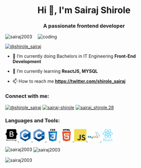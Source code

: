 <h1 align="center">Hi 👋, I'm Sairaj Shirole</h1>
<h3 align="center">A passionate frontend developer</h3>

<img align="right" alt="coding" width=400 src="https://user-images.githubusercontent.com/55389276/140866485-8fb1c876-9a8f-4d6a-98dc-08c4981eaf70.gif">

<p align="left"> <img src="https://komarev.com/ghpvc/?username=sairaj2003&label=Profile%20views&color=0e75b6&style=flat" alt="sairaj2003" /> </p>

<p align="left"> <a href="https://twitter.com/@shirole_sairaj" target="blank"><img src="https://img.shields.io/twitter/follow/@shirole_sairaj?logo=twitter&style=for-the-badge" alt="@shirole_sairaj" /></a> </p>

- 🔭 I’m currently doing Bachelors in IT Engineering **Front-End Development**

- 🌱 I’m currently learning **ReactJS, MYSQL**

- 📫 How to reach me **https://twitter.com/shirole_sairaj**

<h3 align="left">Connect with me:</h3>
<p align="left">
<a href="https://twitter.com/@shirole_sairaj" target="blank"><img align="center" src="https://raw.githubusercontent.com/rahuldkjain/github-profile-readme-generator/master/src/images/icons/Social/twitter.svg" alt="@shirole_sairaj" height="30" width="40" /></a>
<a href="https://linkedin.com/in/sairaj-shirole" target="blank"><img align="center" src="https://raw.githubusercontent.com/rahuldkjain/github-profile-readme-generator/master/src/images/icons/Social/linked-in-alt.svg" alt="sairaj-shirole" height="30" width="40" /></a>
<a href="https://instagram.com/sairaj_shirole.28" target="blank"><img align="center" src="https://raw.githubusercontent.com/rahuldkjain/github-profile-readme-generator/master/src/images/icons/Social/instagram.svg" alt="sairaj_shirole.28" height="30" width="40" /></a>
</p>

<h3 align="left">Languages and Tools:</h3>
<p align="left"> <a href="https://getbootstrap.com" target="_blank" rel="noreferrer"> <img src="https://raw.githubusercontent.com/devicons/devicon/master/icons/bootstrap/bootstrap-plain-wordmark.svg" alt="bootstrap" width="40" height="40"/> </a> <a href="https://www.cprogramming.com/" target="_blank" rel="noreferrer"> <img src="https://raw.githubusercontent.com/devicons/devicon/master/icons/c/c-original.svg" alt="c" width="40" height="40"/> </a> <a href="https://www.w3schools.com/cpp/" target="_blank" rel="noreferrer"> <img src="https://raw.githubusercontent.com/devicons/devicon/master/icons/cplusplus/cplusplus-original.svg" alt="cplusplus" width="40" height="40"/> </a> <a href="https://www.w3schools.com/css/" target="_blank" rel="noreferrer"> <img src="https://raw.githubusercontent.com/devicons/devicon/master/icons/css3/css3-original-wordmark.svg" alt="css3" width="40" height="40"/> </a> <a href="https://www.w3.org/html/" target="_blank" rel="noreferrer"> <img src="https://raw.githubusercontent.com/devicons/devicon/master/icons/html5/html5-original-wordmark.svg" alt="html5" width="40" height="40"/> </a> <a href="https://developer.mozilla.org/en-US/docs/Web/JavaScript" target="_blank" rel="noreferrer"> <img src="https://raw.githubusercontent.com/devicons/devicon/master/icons/javascript/javascript-original.svg" alt="javascript" width="40" height="40"/> </a> <a href="https://www.mysql.com/" target="_blank" rel="noreferrer"> <img src="https://raw.githubusercontent.com/devicons/devicon/master/icons/mysql/mysql-original-wordmark.svg" alt="mysql" width="40" height="40"/> </a> <a href="https://reactjs.org/" target="_blank" rel="noreferrer"> <img src="https://raw.githubusercontent.com/devicons/devicon/master/icons/react/react-original-wordmark.svg" alt="react" width="40" height="40"/> </a> </p>

<p><img align="left" src="https://github-readme-stats.vercel.app/api/top-langs?username=sairaj2003&show_icons=true&locale=en&layout=compact" alt="sairaj2003" /></p>

<p>&nbsp;<img align="center" src="https://github-readme-stats.vercel.app/api?username=sairaj2003&show_icons=true&locale=en" alt="sairaj2003" /></p>

<p><img align="center" src="https://github-readme-streak-stats.herokuapp.com/?user=sairaj2003&" alt="sairaj2003" /></p>
